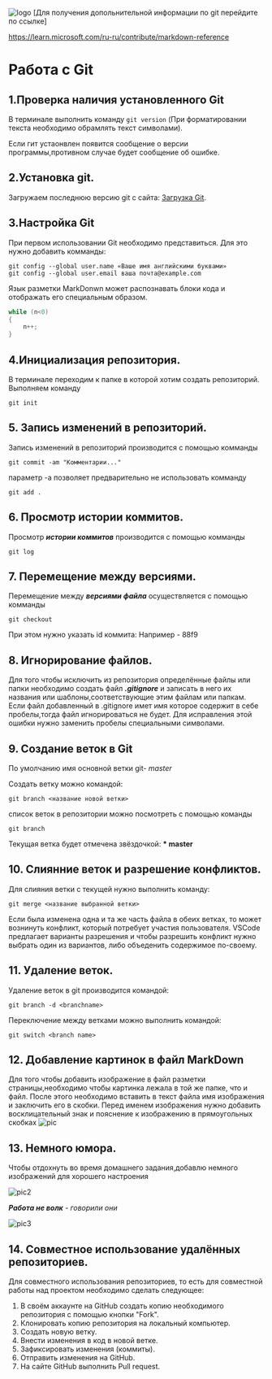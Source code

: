 ![logo](Git-Logo-1788C.png)
[Для получения допольнительной информации по git перейдите по ссылке]

https://learn.microsoft.com/ru-ru/contribute/markdown-reference
# Работа с Git
## 1.Проверка наличия установленного Git
В терминале выполнить команду ` git version `
(При форматировании текста необходимо обрамлять текст символами).

Если гит устаонвлен появится сообщение о версии программы,противном случае 
будет сообщение об ошибке.
## 2.Установка git.
Загружаем последнюю версию git с сайта:
[Загрузка Git](https://git-scm.com/downloads).
## 3.Настройка Git
При первом использовании Git необходимо представиться. 
Для это нужно добавить комманды:
```
git config --global user.name «Ваше имя английскими буквами»
git config --global user.email ваша почта@example.com

```
Язык разметки MarkDonwn может распознавать блоки кода и отображать его специальным образом.
```C#
while (n<0)
{
    n++;
}
```
## 4.Инициализация репозитория.
В терминале переходим к папке в которой хотим создать репозиторий. Выполняем команду 
```
git init

```
## 5. Запись изменений в репозиторий.

Запись изменений в репозиторий производится с помощью комманды 
```
git commit -am "Комментарии..."

```
параметр -а позволяет предварительно не использовать комманду 

```
git add .
```

## 6. Просмотр истории коммитов.

Просмотр ***истории коммитов*** производится с помощью комманды 

```
git log
```


## 7. Перемещение между версиями.
Перемещение между ***версиями файла*** осуществляется с помощью комманды 
```
git checkout
```
При этом нужно указать id коммита:
Например - 88f9
## 8. Игнорирование файлов.
Для того чтобы исключить из репозитория определённые файлы или папки необходимо создать файл  ***.gitignore*** и записать в него их названия или шаблоны,соответствующие этим файлам или папкам.
Если файл добавленный в .gitignore имет имя которое содержит в себе пробелы,тогда файл игнорироваться не будет. Для исправления этой ошибки нужно заменить пробелы специальными символами.


## 9. Создание веток в Git
По умолчанию имя основной ветки git- *master*

Создать ветку можно командой:

```
git branch <название новой ветки>

```
список веток в репозитории можно посмотреть с помощью команды 
```
git branch

```
Текущая ветка будет отмечена звёздочкой: **\*
master**

## 10. Слиянние веток и разрешение конфликтов.
Для слияния ветки с текущей нужно выполнить команду:

```
git merge <название выбранной ветки>

```
Если была изменена одна и та же часть файла в обеих ветках, то может вознинуть конфликт, который потребует участия пользователя.
VSCode предлагает варианты разрешения и чтобы разрешить конфликт нужно выбрать один из вариантов, либо объеденить содержимое по-своему.


## 11. Удаление веток.

Удаление веток в git производится командой: 
```
git branch -d <branchname>

```
Переключение между ветками можно выполнить командой:

```
git switch <branch name>
```
## 12. Добавление картинок в файл MarkDown

Для того чтобы добавить изображение в файл разметки страницы,необходимо чтобы картинка лежала в той же папке, что и файл. После этого необходимо вставить в текст файла имя изображения и заключить его в скобки. Перед именем изображения нужно добавить восклицательный знак и пояснение к изображению в прямоугольных скобках ![pic](gagarin.jpg)

## 13. Немного юмора.
Чтобы отдохнуть во время домашнего задания,добавлю немного изображений для хорошего настроения 

![pic2](blogger.jpg)

***Работа не волк*** - *говорили они*

![pic3](work.jpg)

## 14. Совместное использование удалённых репозиториев. 

Для совместного использования репозиториев, то есть для совместной работы над проектом необходимо сделать следующее:

   1. В своём аккаунте на GitHub создать копию необходимого репозитория с помощью кнопки "Fork".
   2. Клонировать копию репозитория на локальный компьютер.
   3. Создать новую ветку.
   4. Внести изменения в код в новой ветке.
   5. Зафиксировать изменения (коммиты).
   6. Отправить изменения на GitHub.
   7. На сайте GitHub выполнить Pull request.


